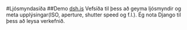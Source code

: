 #Ljósmyndasíða
##Demo [dsh.is](django.dsh.com)
Vefsíða til þess að geyma ljósmyndir og meta upplýsingar(ISO, aperture, shutter speed og f.l.). Ég nota Django til þess að leysa verkefnið.
